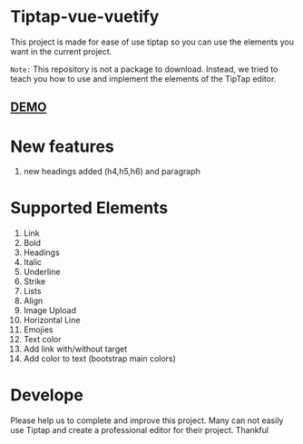 # Tiptap-vue-vuetify

This project is made for ease of use tiptap so you can use the elements you want in the current project.

`Note:`  This repository is not a package to download. Instead, we tried to teach you how to use and implement the elements of the TipTap editor.

<h2><a href="https://mohammadyousefidev.github.io/tiptap-vue-vuetify/">DEMO</a></h2>

# New features

1. new headings added (h4,h5,h6) and paragraph

# Supported Elements

1. Link
2. Bold
3. Headings
4. Italic
5. Underline
6. Strike
7. Lists
8. Align
9. Image Upload
10. Horizontal Line
11. Emojies
12. Text color
13. Add link with/without target
14. Add color to text (bootstrap main colors)


# Develope
Please help us to complete and improve this project. Many can not easily use Tiptap and create a professional editor for their project. Thankful
